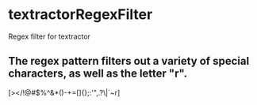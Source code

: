 # textractorRegexFilter
Regex filter for textractor

## The regex pattern filters out a variety of special characters, as well as the letter "r".
[><\/!@#\$%\^\&\*\(\)\-\+=\[\]\{\};:'",\.\?\\|`~r]

